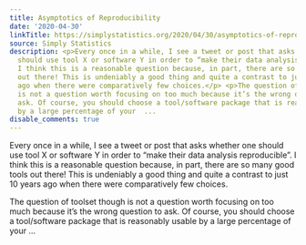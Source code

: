 ```yaml
---
title: Asymptotics of Reproducibility
date: '2020-04-30'
linkTitle: https://simplystatistics.org/2020/04/30/asymptotics-of-reproducibility/
source: Simply Statistics
description: <p>Every once in a while, I see a tweet or post that asks whether one
  should use tool X or software Y in order to “make their data analysis reproducible”.
  I think this is a reasonable question because, in part, there are so many good tools
  out there! This is undeniably a good thing and quite a contrast to just 10 years
  ago when there were comparatively few choices.</p> <p>The question of toolset though
  is not a question worth focusing on too much because it’s the wrong question to
  ask. Of course, you should choose a tool/software package that is reasonably usable
  by a large percentage of your  ...
disable_comments: true
---
```

<p>Every once in a while, I see a tweet or post that asks whether one should use tool X or software Y in order to “make their data analysis reproducible”. I think this is a reasonable question because, in part, there are so many good tools out there! This is undeniably a good thing and quite a contrast to just 10 years ago when there were comparatively few choices.</p> <p>The question of toolset though is not a question worth focusing on too much because it’s the wrong question to ask. Of course, you should choose a tool/software package that is reasonably usable by a large percentage of your  ...